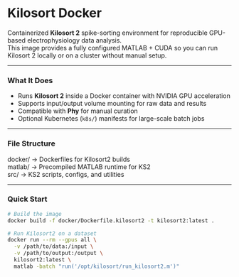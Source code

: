 # Kilosort Docker

Containerized **Kilosort 2** spike-sorting environment for reproducible GPU-based electrophysiology data analysis.  
This image provides a fully configured MATLAB + CUDA so you can run Kilosort 2 locally or on a cluster without manual setup.

---

### What It Does
- Runs **Kilosort 2** inside a Docker container with NVIDIA GPU acceleration  
- Supports input/output volume mounting for raw data and results  
- Compatible with **Phy** for manual curation  
- Optional Kubernetes (`k8s/`) manifests for large-scale batch jobs  

---

### File Structure

docker/   → Dockerfiles for Kilosort2 builds   \
matlab/   → Precompiled MATLAB runtime for KS2 \
src/      → KS2 scripts, configs, and utilities

---

### Quick Start

```bash
# Build the image
docker build -f docker/Dockerfile.kilosort2 -t kilosort2:latest .

# Run Kilosort2 on a dataset
docker run --rm --gpus all \
  -v /path/to/data:/input \
  -v /path/to/output:/output \
  kilosort2:latest \
  matlab -batch "run('/opt/kilosort/run_kilosort2.m')"



